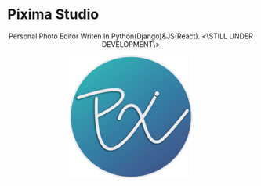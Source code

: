 # Pixima Studio

<p align='center'> Personal Photo Editor Writen In Python(Django)&JS(React).
<\STILL UNDER DEVELOPMENT\></p>

<p align='center'><img src='MEDIA-SOURCE/Readme/Pixima-Logo.png' alt='Pixima-Logo' width='50%'></p>

